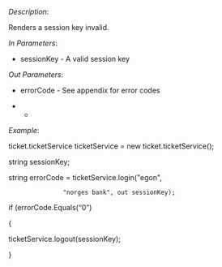 <properties date="2016-06-24"
SortOrder="171"
/>

*Description*:                                                    

Renders a session key invalid.

                  

*In Parameters*:

* sessionKey      - A valid session key

 

 

*Out Parameters*:

* errorCode  - See appendix for error codes

* *

*Example*:

ticket.ticketService ticketService = new ticket.ticketService();

 

string sessionKey;

string errorCode = ticketService.login("egon",

                   "norges bank", out sessionKey);

 

if (errorCode.Equals(“0”)

{

  ticketService.logout(sessionKey);

}
